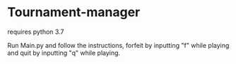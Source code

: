 # Tournament-manager

requires python 3.7

Run Main.py and follow the instructions, forfeit by inputting "f" while playing and quit by inputting "q" while playing.
